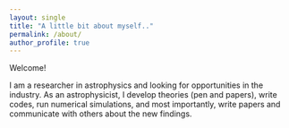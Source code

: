 ```yaml
---
layout: single
title: "A little bit about myself.."
permalink: /about/
author_profile: true
---
```


Welcome!

I am a researcher in astrophysics and looking for opportunities in the industry. As an astrophysicist, I develop theories (pen and papers), write codes, run numerical simulations, and most importantly, write papers and communicate with others about the new findings.